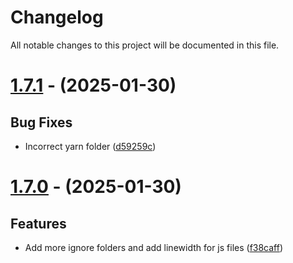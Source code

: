 # Changelog
All notable changes to this project will be documented in this file.

# [1.7.1](https://github.com/NedcloarBR/biome-config/compare/v1.7.0...v1.7.1) - (2025-01-30)

## Bug Fixes

- Incorrect yarn folder ([d59259c](https://github.com/NedcloarBR/biome-config/commit/d59259c2c75da916ba6bf17d459e2cc0276033d7))

# [1.7.0](https://github.com/NedcloarBR/biome-config/compare/v1.6.1...v1.7.0) - (2025-01-30)

## Features

- Add more ignore folders and add linewidth for js files ([f38caff](https://github.com/NedcloarBR/biome-config/commit/f38caff8dad72eba3ff124f617e4cb3d3088e195))

